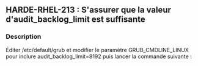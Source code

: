 ## HARDE-RHEL-213 : S'assurer que la valeur d'audit_backlog_limit est suffisante

### Description

Éditer /etc/default/grub et modifier le paramètre GRUB_CMDLINE_LINUX pour inclure audit_backlog_limit=8192 puis lancer la commande suivante :


